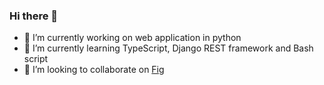 ### Hi there 👋

- 🔭 I’m currently working on web application in python
- 🌱 I’m currently learning TypeScript, Django REST framework and Bash script
- 👯 I’m looking to collaborate on [Fig](https://fig.io/)
<!--
**cyrilmarceau/cyrilmarceau** is a ✨ _special_ ✨ repository because its `README.md` (this file) appears on your GitHub profile.
Here are some ideas to get you started:
- 🤔 I’m looking for help with ...
- 💬 Ask me about ...
- 📫 How to reach me: ...
- 😄 Pronouns: ...
- ⚡ Fun fact: ...
-->
